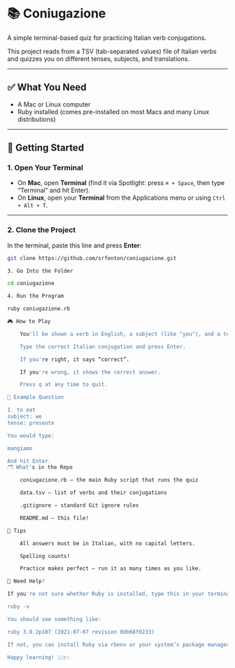 # 📚 Coniugazione

A simple terminal-based quiz for practicing Italian verb conjugations.

This project reads from a TSV (tab-separated values) file of Italian verbs and quizzes you on different tenses, subjects, and translations.

---

## ✅ What You Need

- A Mac or Linux computer
- Ruby installed (comes pre-installed on most Macs and many Linux distributions)

---

## 🚀 Getting Started

### 1. Open Your Terminal

- On **Mac**, open **Terminal** (find it via Spotlight: press `⌘ + Space`, then type “Terminal” and hit Enter).
- On **Linux**, open your **Terminal** from the Applications menu or using `Ctrl + Alt + T`.

---

### 2. Clone the Project

In the terminal, paste this line and press **Enter**:

```bash
git clone https://github.com/srfenton/coniugazione.git

3. Go Into the Folder

cd coniugazione

4. Run the Program

ruby coniugazione.rb

🎮 How to Play

    You'll be shown a verb in English, a subject (like "you"), and a tense (like "imperfetto").

    Type the correct Italian conjugation and press Enter.

    If you're right, it says “correct”.

    If you're wrong, it shows the correct answer.

    Press q at any time to quit.

📄 Example Question

1. to eat  
subject: we  
tense: presente

You would type:

mangiamo

And hit Enter.
🗂 What's in the Repo

    coniugazione.rb – the main Ruby script that runs the quiz

    data.tsv – list of verbs and their conjugations

    .gitignore – standard Git ignore rules

    README.md – this file!

🧠 Tips

    All answers must be in Italian, with no capital letters.

    Spelling counts!

    Practice makes perfect – run it as many times as you like.

💬 Need Help?

If you're not sure whether Ruby is installed, type this in your terminal:

ruby -v

You should see something like:

ruby 3.0.2p107 (2021-07-07 revision 0db68f0233)

If not, you can install Ruby via rbenv or your system’s package manager (like brew install ruby on Mac).

Happy learning! 🇮🇹✨
